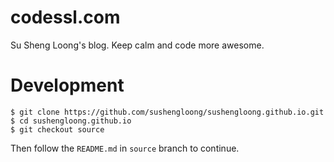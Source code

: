 # codessl.com
Su Sheng Loong's blog.
Keep calm and code more awesome.

# Development
```
$ git clone https://github.com/sushengloong/sushengloong.github.io.git
$ cd sushengloong.github.io
$ git checkout source
```
Then follow the `README.md` in `source` branch to continue.
